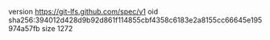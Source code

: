 version https://git-lfs.github.com/spec/v1
oid sha256:394012d428d9b92d861f114855cbf4358c6183e2a8155cc66645e195974a57fb
size 1272
